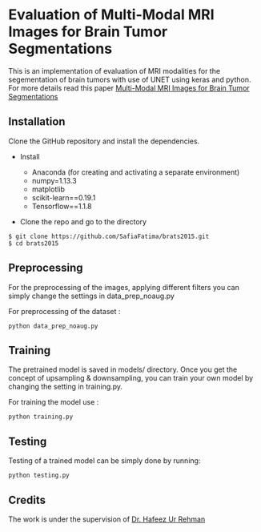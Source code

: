 # Evaluation of Multi-Modal MRI Images for Brain Tumor Segmentations

This is an implementation of evaluation of MRI modalities for the segementation of brain tumors with use of UNET using keras and python. For more details read this paper [Multi-Modal MRI Images for Brain Tumor Segmentations](https://ieeexplore.ieee.org/abstract/document/8994408)

## Installation

Clone the GitHub repository and install the dependencies.
* Install 
  * Anaconda (for creating and activating a separate environment)
  * numpy=1.13.3
  * matplotlib
  * scikit-learn==0.19.1
  * Tensorflow==1.1.8
  


* Clone the repo and go to the directory 
```
$ git clone https://github.com/SafiaFatima/brats2015.git
$ cd brats2015

```

## Preprocessing
For the preprocessing of the images, applying different filters you can simply change the settings in data_prep_noaug.py

For preprocessing of the dataset :
```
python data_prep_noaug.py

```

## Training
The pretrained model is saved in models/ directory. Once you get the concept of upsampling & downsampling, you can train your own model by changing the setting in training.py.

For training the model use :
```
python training.py

```

## Testing
Testing of a trained model can be simply done by running:

```
python testing.py

```


## Credits
The work is under the supervision of [Dr. Hafeez Ur Rehman](https://scholar.google.com/citations?hl=en&user=OkcWrQ0AAAAJ&view_op=list_works&sortby=pubdate)




